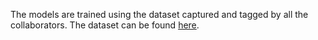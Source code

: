 The models are trained using the dataset captured and tagged by all the collaborators. The dataset can be found [here](https://www.kaggle.com/tjtanaa/yolo-fruits-dataset-for-dji-wsdk-object-detection). 